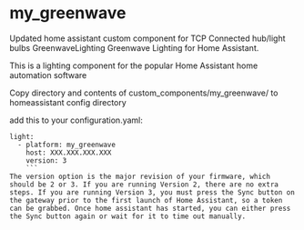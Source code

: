 # my_greenwave
Updated home assistant custom component for TCP Connected hub/light bulbs
GreenwaveLighting
Greenwave Lighting for Home Assistant.

This is a lighting component for the popular Home Assistant home automation software

Copy directory and contents of custom_components/my_greenwave/ to homeassistant config directory

add this to your configuration.yaml:
```
light:
  - platform: my_greenwave
    host: XXX.XXX.XXX.XXX
    version: 3
    ```
The version option is the major revision of your firmware, which should be 2 or 3. If you are running Version 2, there are no extra steps. If you are running Version 3, you must press the Sync button on the gateway prior to the first launch of Home Assistant, so a token can be grabbed. Once home assistant has started, you can either press the Sync button again or wait for it to time out manually.
